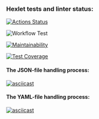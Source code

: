 ### Hexlet tests and linter status:
[![Actions Status](https://github.com/Tsogoeva/frontend-project-lvl2/workflows/hexlet-check/badge.svg)](https://github.com/Tsogoeva/frontend-project-lvl2/actions)

![Workflow Test](https://github.com/Tsogoeva/frontend-project-lvl2/actions/workflows/actions.yml/badge.svg?branch=main)

[![Maintainability](https://api.codeclimate.com/v1/badges/e685f909da0110b30088/maintainability)](https://codeclimate.com/github/Tsogoeva/frontend-project-lvl2/maintainability)

[![Test Coverage](https://api.codeclimate.com/v1/badges/e685f909da0110b30088/test_coverage)](https://codeclimate.com/github/Tsogoeva/frontend-project-lvl2/test_coverage)


#### The JSON-file handling process:
[![asciicast](https://asciinema.org/a/FYJomDrf8UNZfVLa9id8Qq8N7.svg)](https://asciinema.org/a/FYJomDrf8UNZfVLa9id8Qq8N7)

#### The YAML-file handling process:
[![asciicast](https://asciinema.org/a/ZlzM3dPS50hjYTtfYGeFGmnMp.svg)](https://asciinema.org/a/ZlzM3dPS50hjYTtfYGeFGmnMp)